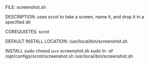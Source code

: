FILE:
screenshot.sh

DESCRIPTION:
uses scrot to take a screen, name it, and drop it in a specified dir

COREQUISTES:
scrot

DEFAULT INSTALL LOCATION:
/usr/local/bin/screenshot.sh

INSTALL
sudo chmod u+x screenshot.sh
sudo ln -sf /opt/configs/scrot/screenshot.sh /usr/local/bin/screenshot.sh  
